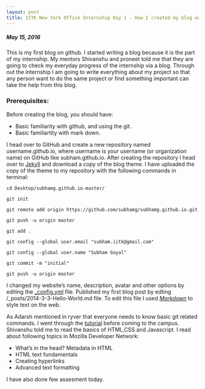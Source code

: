```yaml
---
layout: post
title: IITK New York Office Internship Day 1 - How I created my blog on github ? 
---
```

##### *May 15, 2016*

This is my first blog on github. I started writing a blog because it is the part of my internship. My mentors Shivanshu and proneet told me that they are going to check my everyday progress of the internship via a blog. Through out the internship I am going to write everything about my project so that any person want to do the same project or find something important can take the help from this blog. 

### Prerequisites:
Before creating the blog, you should have:  
* Basic familiarity with github, and using the git.  
* Basic familiartity with mark down.

I head over to GitHub and create a new repository named username.github.io, where username is your username (or organization name) on GitHub like subham.github.io. After creating the repository I head over to [Jekyll](https://github.com/barryclark/jekyll-now) and download a copy of the blog theme. I have uploaded the copy of the theme to my repository with the following commands in terminal:  
```  
cd Desktop/subhamg.github.io-master/  

```  
```
git init  

```
``` 
git remote add origin https://github.com/subhamg/subhamg.github.io.git 

```
```
git push -u origin master

```
```
git add .

```
```
git config --global user.email "subham.iitk@gmail.com" 

```
```
git config --global user.name "Subham Goyal" 

```
```
git commit -m "initial" 

```
```
git push -u origin master  

```  
I changed my website’s name, description, avatar and other options by editing the [_config.yml](https://github.com/subhamg/subhamg.github.io/blob/master/_config.yml) file. Published my first blog post by edting /_posts/2014-3-3-Hello-World.md file. To edit this file I used [*Markdown*](https://guides.github.com/features/mastering-markdown/) to style text on the web.

As Adarsh mentioned in ryver that everyone needs to know basic git related commands. I went through the [tutorial](https://try.github.io/levels/1/challenges/1) before coming to the campus. Shivanshu told me to read the basics of HTML,CSS and Javascript. I read about following topics in Mozilla Developer Network:  
* What’s in the head? Metadata in HTML  
* HTML text fundamentals  
* Creating hyperlinks  
* Advanced text formatting  

I have also done few assesment today.

